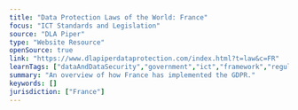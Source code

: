 ```yaml
---
title: "Data Protection Laws of the World: France"
focus: "ICT Standards and Legislation"
source: "DLA Piper"
type: "Website Resource"
openSource: true
link: "https://www.dlapiperdataprotection.com/index.html?t=law&c=FR"
learnTags: ["dataAndDataSecurity","government","ict","framework","regulation","legislationAndLaw"]
summary: "An overview of how France has implemented the GDPR."
keywords: []
jurisdiction: ["France"]
---
```

